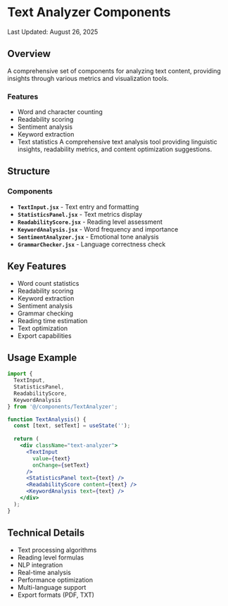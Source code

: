 # Text Analyzer Components

Last Updated: August 26, 2025

## Overview

A comprehensive set of components for analyzing text content, providing insights through various metrics and visualization tools.

### Features
- Word and character counting
- Readability scoring
- Sentiment analysis
- Keyword extraction
- Text statistics
A comprehensive text analysis tool providing linguistic insights, readability metrics, and content optimization suggestions.

## Structure

### Components
- **`TextInput.jsx`** - Text entry and formatting
- **`StatisticsPanel.jsx`** - Text metrics display
- **`ReadabilityScore.jsx`** - Reading level assessment
- **`KeywordAnalysis.jsx`** - Word frequency and importance
- **`SentimentAnalyzer.jsx`** - Emotional tone analysis
- **`GrammarChecker.jsx`** - Language correctness check

## Key Features
- Word count statistics
- Readability scoring
- Keyword extraction
- Sentiment analysis
- Grammar checking
- Reading time estimation
- Text optimization
- Export capabilities

## Usage Example
```jsx
import { 
  TextInput, 
  StatisticsPanel, 
  ReadabilityScore,
  KeywordAnalysis 
} from '@/components/TextAnalyzer';

function TextAnalysis() {
  const [text, setText] = useState('');
  
  return (
    <div className="text-analyzer">
      <TextInput 
        value={text} 
        onChange={setText} 
      />
      <StatisticsPanel text={text} />
      <ReadabilityScore content={text} />
      <KeywordAnalysis text={text} />
    </div>
  );
}
```

## Technical Details
- Text processing algorithms
- Reading level formulas
- NLP integration
- Real-time analysis
- Performance optimization
- Multi-language support
- Export formats (PDF, TXT)
